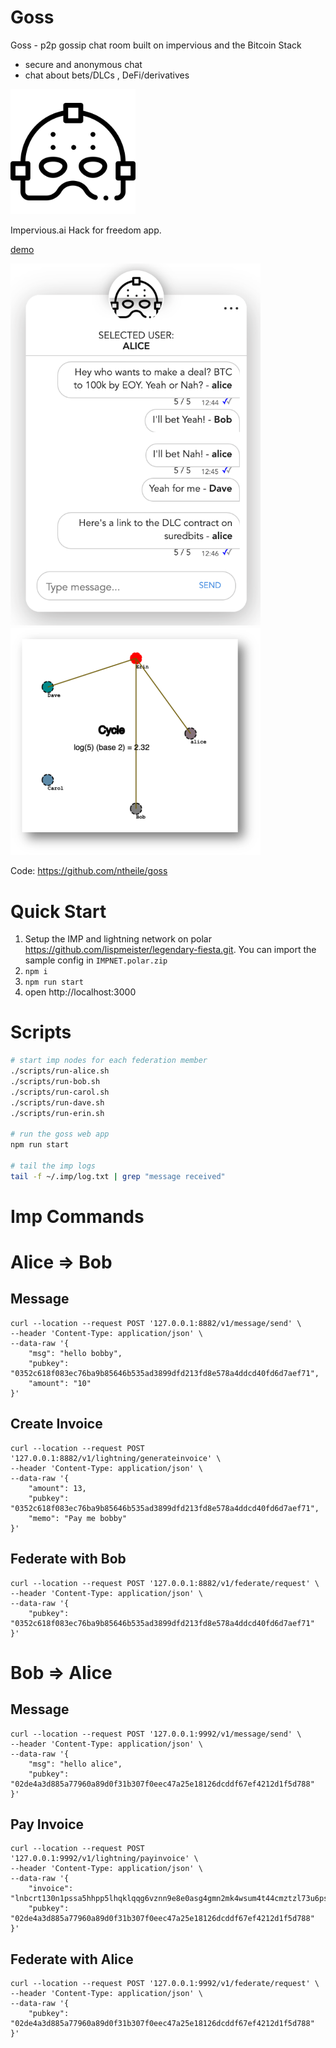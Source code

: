 Goss
=====
Goss  - p2p gossip chat room built on impervious and the Bitcoin Stack
- secure and anonymous chat 
- chat about bets/DLCs , DeFi/derivatives

<img src="./public/images/mask.png" alt="drawing" width="200"/>
<br/>

Impervious.ai Hack for freedom app.

[demo](https://www.youtube.com/watch?v=nC63Y-J_sDM)

<img src="./public/images/goss-chat.png" alt="drawing" width="400"/>
<img src="./public/images/goss-net.png" alt="drawing" width="400"/>


Code: https://github.com/ntheile/goss

Quick Start
==========

1. Setup the IMP and lightning network on polar https://github.com/lispmeister/legendary-fiesta.git. You can import the sample config in `IMPNET.polar.zip`
2. `npm i`
3. `npm run start`
4. open http://localhost:3000

Scripts
========
```bash
# start imp nodes for each federation member
./scripts/run-alice.sh
./scripts/run-bob.sh 
./scripts/run-carol.sh 
./scripts/run-dave.sh
./scripts/run-erin.sh

# run the goss web app
npm run start

# tail the imp logs
tail -f ~/.imp/log.txt | grep "message received"
```

Imp Commands
============

Alice => Bob
===========

Message 
---------
```
curl --location --request POST '127.0.0.1:8882/v1/message/send' \
--header 'Content-Type: application/json' \
--data-raw '{
    "msg": "hello bobby",
    "pubkey": "0352c618f083ec76ba9b85646b535ad3899dfd213fd8e578a4ddcd40fd6d7aef71",
    "amount": "10"
}'
```

Create Invoice
--------------
```
curl --location --request POST '127.0.0.1:8882/v1/lightning/generateinvoice' \
--header 'Content-Type: application/json' \
--data-raw '{
    "amount": 13,
    "pubkey": "0352c618f083ec76ba9b85646b535ad3899dfd213fd8e578a4ddcd40fd6d7aef71",
    "memo": "Pay me bobby"
}'
```

Federate with Bob
---------------
```
curl --location --request POST '127.0.0.1:8882/v1/federate/request' \
--header 'Content-Type: application/json' \
--data-raw '{
    "pubkey": "0352c618f083ec76ba9b85646b535ad3899dfd213fd8e578a4ddcd40fd6d7aef71"
}'
```

Bob => Alice
===========

Message
--------
```
curl --location --request POST '127.0.0.1:9992/v1/message/send' \
--header 'Content-Type: application/json' \
--data-raw '{
    "msg": "hello alice",
    "pubkey": "02de4a3d885a77960a89d0f31b307f0eec47a25e18126dcddf67ef4212d1f5d788"
}'
```

Pay Invoice
--------------
```
curl --location --request POST '127.0.0.1:9992/v1/lightning/payinvoice' \
--header 'Content-Type: application/json' \
--data-raw '{
    "invoice": "lnbcrt130n1pssa5hhpp5lhqklqqg6vznn9e8e0asg4gmn2mk4wsum4t44cmztzl73u6ps6zsdq52pshjgrdv5sxymmzvfuscqzpgsp5rdgeqmvfy9tzs65hlmrw67s6cshr5efyye2cxqltz8r0hwcm9qcs9qyyssq48puyscf3j3tft9zhd4sx2nzynguysz3tradq2xck9h8tp8wnnmxc6hgsyp8wgh25jm7cgzvqapuw30ux8qttvkjzdfej4h223lansqpyhkylf",
    "pubkey": "02de4a3d885a77960a89d0f31b307f0eec47a25e18126dcddf67ef4212d1f5d788"
}'
```

Federate with Alice
------------------
```
curl --location --request POST '127.0.0.1:9992/v1/federate/request' \
--header 'Content-Type: application/json' \
--data-raw '{
    "pubkey": "02de4a3d885a77960a89d0f31b307f0eec47a25e18126dcddf67ef4212d1f5d788"
}'
```
